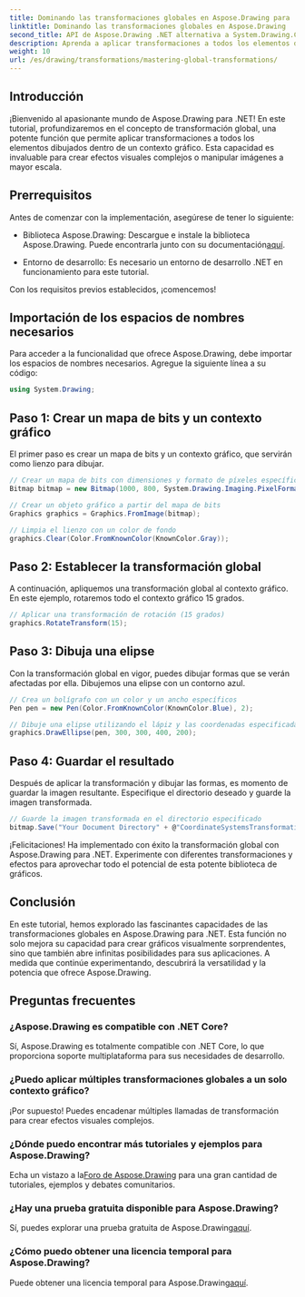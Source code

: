 ```yaml
---
title: Dominando las transformaciones globales en Aspose.Drawing para .NET
linktitle: Dominando las transformaciones globales en Aspose.Drawing
second_title: API de Aspose.Drawing .NET alternativa a System.Drawing.Common
description: Aprenda a aplicar transformaciones a todos los elementos dibujados dentro de un contexto gráfico, lo que le permitirá crear efectos visuales cautivadores y manipular imágenes de manera eficiente.
weight: 10
url: /es/drawing/transformations/mastering-global-transformations/
---
```

## Introducción

¡Bienvenido al apasionante mundo de Aspose.Drawing para .NET! En este tutorial, profundizaremos en el concepto de transformación global, una potente función que permite aplicar transformaciones a todos los elementos dibujados dentro de un contexto gráfico. Esta capacidad es invaluable para crear efectos visuales complejos o manipular imágenes a mayor escala.

## Prerrequisitos

Antes de comenzar con la implementación, asegúrese de tener lo siguiente:

-  Biblioteca Aspose.Drawing: Descargue e instale la biblioteca Aspose.Drawing. Puede encontrarla junto con su documentación[aquí](https://reference.aspose.com/drawing/net/).
  
- Entorno de desarrollo: Es necesario un entorno de desarrollo .NET en funcionamiento para este tutorial.

Con los requisitos previos establecidos, ¡comencemos!

## Importación de los espacios de nombres necesarios

Para acceder a la funcionalidad que ofrece Aspose.Drawing, debe importar los espacios de nombres necesarios. Agregue la siguiente línea a su código:

```csharp
using System.Drawing;
```

## Paso 1: Crear un mapa de bits y un contexto gráfico

El primer paso es crear un mapa de bits y un contexto gráfico, que servirán como lienzo para dibujar.

```csharp
// Crear un mapa de bits con dimensiones y formato de píxeles específicos
Bitmap bitmap = new Bitmap(1000, 800, System.Drawing.Imaging.PixelFormat.Format32bppPArgb);

// Crear un objeto gráfico a partir del mapa de bits
Graphics graphics = Graphics.FromImage(bitmap);

// Limpia el lienzo con un color de fondo
graphics.Clear(Color.FromKnownColor(KnownColor.Gray));
```

## Paso 2: Establecer la transformación global

A continuación, apliquemos una transformación global al contexto gráfico. En este ejemplo, rotaremos todo el contexto gráfico 15 grados.

```csharp
// Aplicar una transformación de rotación (15 grados)
graphics.RotateTransform(15);
```

## Paso 3: Dibuja una elipse

Con la transformación global en vigor, puedes dibujar formas que se verán afectadas por ella. Dibujemos una elipse con un contorno azul.

```csharp
// Crea un bolígrafo con un color y un ancho específicos
Pen pen = new Pen(Color.FromKnownColor(KnownColor.Blue), 2);

// Dibuje una elipse utilizando el lápiz y las coordenadas especificadas
graphics.DrawEllipse(pen, 300, 300, 400, 200);
```

## Paso 4: Guardar el resultado

Después de aplicar la transformación y dibujar las formas, es momento de guardar la imagen resultante. Especifique el directorio deseado y guarde la imagen transformada.

```csharp
// Guarde la imagen transformada en el directorio especificado
bitmap.Save("Your Document Directory" + @"CoordinateSystemsTransformations\GlobalTransformation_out.png");
```

¡Felicitaciones! Ha implementado con éxito la transformación global con Aspose.Drawing para .NET. Experimente con diferentes transformaciones y efectos para aprovechar todo el potencial de esta potente biblioteca de gráficos.

## Conclusión

En este tutorial, hemos explorado las fascinantes capacidades de las transformaciones globales en Aspose.Drawing para .NET. Esta función no solo mejora su capacidad para crear gráficos visualmente sorprendentes, sino que también abre infinitas posibilidades para sus aplicaciones. A medida que continúe experimentando, descubrirá la versatilidad y la potencia que ofrece Aspose.Drawing.

## Preguntas frecuentes

### ¿Aspose.Drawing es compatible con .NET Core?

Sí, Aspose.Drawing es totalmente compatible con .NET Core, lo que proporciona soporte multiplataforma para sus necesidades de desarrollo.

### ¿Puedo aplicar múltiples transformaciones globales a un solo contexto gráfico?

¡Por supuesto! Puedes encadenar múltiples llamadas de transformación para crear efectos visuales complejos.

### ¿Dónde puedo encontrar más tutoriales y ejemplos para Aspose.Drawing?

 Echa un vistazo a la[Foro de Aspose.Drawing](https://forum.aspose.com/c/diagram/17) para una gran cantidad de tutoriales, ejemplos y debates comunitarios.

### ¿Hay una prueba gratuita disponible para Aspose.Drawing?

 Sí, puedes explorar una prueba gratuita de Aspose.Drawing[aquí](https://releases.aspose.com/).

### ¿Cómo puedo obtener una licencia temporal para Aspose.Drawing?

 Puede obtener una licencia temporal para Aspose.Drawing[aquí](https://purchase.conholdate.com/temporary-license/).